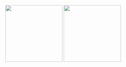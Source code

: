 <div>
  <img height="180em" src="https://github-readme-stats.vercel.app/api?username=adryanrosa&hide=stars,issues&show_icons=true&theme=radical"/>
  <img height="180em" src="https://github-readme-stats.vercel.app/api/top-langs/?username=adryanrosa&theme=radical"/>
</div>
